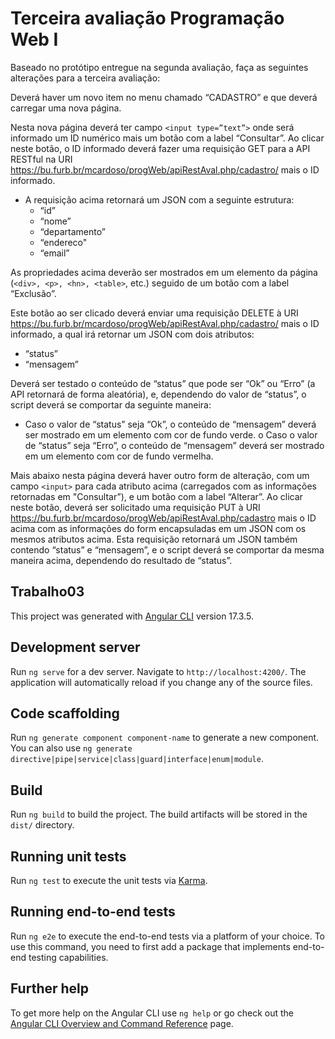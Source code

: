 # Terceira avaliação Programação Web I

Baseado no protótipo entregue na segunda avaliação, faça as seguintes alterações para a terceira
avaliação:

Deverá haver um novo item no menu chamado “CADASTRO” e que deverá carregar uma nova
página.

Nesta nova página deverá ter campo ``<input type=”text”>`` onde será informado um ID
numérico mais um botão com a label “Consultar”. Ao clicar neste botão, o ID informado
deverá fazer uma requisição GET para a API RESTful na URI
<https://bu.furb.br/mcardoso/progWeb/apiRestAval.php/cadastro/> mais o ID informado.

- A requisição acima retornará um JSON com a seguinte estrutura:
  - “id”  
  - “nome”
  - “departamento”
  - “endereco"
  - “email”

As propriedades acima deverão ser mostrados em um elemento da página (``<div>, <p>,
<hn>, <table>``, etc.) seguido de um botão com a label “Exclusão”.  

Este botão ao ser clicado deverá enviar uma requisição DELETE à URI
<https://bu.furb.br/mcardoso/progWeb/apiRestAval.php/cadastro/> mais o ID informado, a
qual irá retornar um JSON com dois atributos:

- “status”
- “mensagem”

Deverá ser testado o conteúdo de “status” que pode ser “Ok” ou “Erro” (a API retornará de
forma aleatória), e, dependendo do valor de “status”, o script deverá se comportar da
seguinte maneira:

- Caso o valor de “status” seja “Ok”, o conteúdo de “mensagem” deverá ser mostrado
em um elemento com cor de fundo verde.
o Caso o valor de “status” seja “Erro”, o conteúdo de “mensagem” deverá ser mostrado
em um elemento com cor de fundo vermelha.

Mais abaixo nesta página deverá haver outro form de alteração, com um campo ``<input>``
para cada atributo acima (carregados com as informações retornadas em "Consultar”), e um
botão com a label “Alterar”. Ao clicar neste botão, deverá ser solicitado uma requisição PUT
à URI <https://bu.furb.br/mcardoso/progWeb/apiRestAval.php/cadastro> mais o ID acima com
as informações do form encapsuladas em um JSON com os mesmos atributos acima. Esta
requisição retornará um JSON também contendo “status” e “mensagem”, e o script deverá se
comportar da mesma maneira acima, dependendo do resultado de “status”.

## Trabalho03

This project was generated with [Angular CLI](https://github.com/angular/angular-cli) version 17.3.5.

## Development server

Run `ng serve` for a dev server. Navigate to `http://localhost:4200/`. The application will automatically reload if you change any of the source files.

## Code scaffolding

Run `ng generate component component-name` to generate a new component. You can also use `ng generate directive|pipe|service|class|guard|interface|enum|module`.

## Build

Run `ng build` to build the project. The build artifacts will be stored in the `dist/` directory.

## Running unit tests

Run `ng test` to execute the unit tests via [Karma](https://karma-runner.github.io).

## Running end-to-end tests

Run `ng e2e` to execute the end-to-end tests via a platform of your choice. To use this command, you need to first add a package that implements end-to-end testing capabilities.

## Further help

To get more help on the Angular CLI use `ng help` or go check out the [Angular CLI Overview and Command Reference](https://angular.io/cli) page.
